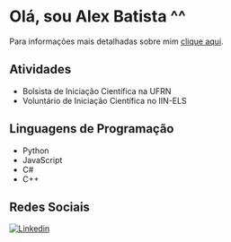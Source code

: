 # Olá, sou Alex Batista ^^
Para informações mais detalhadas sobre mim [clique aqui](https://sites.google.com/view/alex-batista-da-costa/p%C3%A1gina-inicial).

## Atividades
- Bolsista de Iniciação Científica na UFRN
- Voluntário de Iniciação Científica no IIN-ELS

## Linguagens de Programação
- Python
- JavaScript
- C#
- C++

## Redes Sociais
[![Linkedin](https://img.shields.io/badge/LinkedIn-0077B5?style=for-the-badge&logo=linkedin&logoColor=white)](https://www.linkedin.com/in/alex-batista-da-costa-880818247/)

